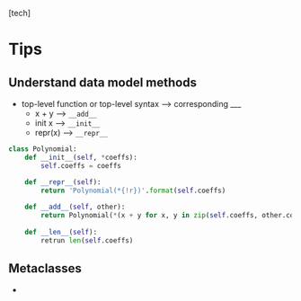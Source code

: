 [tech]

# Tips
## Understand data model methods
- top-level function or top-level syntax --> corresponding ___
    - x + y --> `__add__`
    - init x --> `__init__`
    - repr(x) --> `__repr__`
```python
class Polynomial:
    def __init__(self, *coeffs):
        self.coeffs = coeffs

    def __repr__(self):
        return 'Polynomial(*{!r})'.format(self.coeffs)
    
    def __add__(self, other):
        return Polynomial(*(x + y for x, y in zip(self.coeffs, other.coeffs)))
    
    def __len__(self):
        retrun len(self.coeffs)
```

## Metaclasses
-